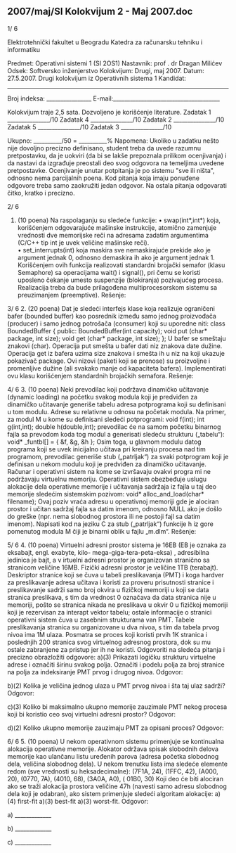 2007/maj/SI Kolokvijum 2 - Maj 2007.doc
--------------------------------------------------------------------------------


1/  6 
 
Elektrotehnički fakultet u Beogradu 
Katedra za računarsku tehniku i informatiku 
 
Predmet: Operativni sistemi 1 (SI  2OS1) 
Nastavnik: prof . dr Dragan Milićev 
Odsek: Softversko inženjerstvo 
Kolokvijum: Drugi, maj 2007. 
Datum: 27.5.2007. 
Drugi kolokvijum iz Operativnih sistema 1 
Kandidat:
 _____________________________________________________________ 
Broj indeksa: ________________  E-mail:______________________________________ 
 
Kolokvijum traje 2,5 sata. Dozvoljeno je korišćenje literature. 
Zadatak 1 _______________/10   Zadatak 4 _______________/10 
Zadatak 2 _______________/10   Zadatak 5 _______________/10 
Zadatak 3 _______________/10    
 
Ukupno: __________/50 = __________% 
Napomena: Ukoliko u zadatku nešto nije dovoljno precizno definisano, student treba da 
uvede razumnu pretpostavku, da je uokviri (da bi se lakše prepoznala prilikom ocenjivanja) i 
da  nastavi da  izgrađuje  preostali  deo  svog  odgovora  na  temeljima  uvedene  pretpostavke. 
Ocenjivanje unutar potpitanja je po sistemu "sve ili ništa", odnosno nema parcijalnih poena. 
Kod pitanja koja imaju ponuđene odgovore treba samo zaokružiti jedan odgovor. Na ostala 
pitanja odgovarati čitko, kratko i precizno. 
 

2/  6 
1. (10 poena) 
Na raspolaganju su sledeće funkcije: 
• 
swap(int*,int*) koja,  korišćenjem  odgovarajuće  mašinske  instrukcije,  atomično 
zamenjuje vrednosti dve memorijske reči na adresama zadatim argumentima (C/C++ 
tip int je uvek veličine mašinske reči).  
• set_interrupts(int) koja  maskira  sve  nemaskirajuće  prekide  ako  je  argument 
jednak 0, odnosno demaskira ih ako je argument jednak 1. 
Korišćenjem  ovih  funkcija realizovati standardni  brojački  semafor (klasu 
Semaphore) sa 
operacijama wait()  i signal(), pri čemu se  koristi uposleno čekanje umesto suspenzije 
(blokiranja) pozivajućeg procesa. Realizacija treba da bude prilagođena multiprocesorskom 
sistemu sa preuzimanjem (preemptive). 
Rešenje: 
 

3/  6 
2. (20 poena) 
Dat je sledeći interfejs klase koja realizuje ograničeni bafer (bounded  buffer) kao posrednik 
između samo jednog proizvođača (producer)  i  samo jednog potrošača (consumer) koji su 
uporedne niti: 
class BoundedBuffer { 
public: 
  BoundedBuffer(int capacity); 
  void put (char* package, int size); 
  void get (char* package, int size); 
}; 
U bafer se smeštaju znakovi (char). Operacija put smešta u bafer dati   niz znakova date 
dužine.  Operacija get iz  bafera  uzima size znakova i  smešta  ih u  niz  na  koji ukazuje 
pokazivač 
package. Ovi nizovi (paketi koji se prenose) su proizvoljne i promenljive dužine 
(ali svakako manje od kapaciteta bafera). 
Implementirati ovu klasu korišćenjem standardnih brojačkih semafora. 
Rešenje: 

4/  6 
3. (10 poena) 
Neki prevodilac koji podržava dinamičko učitavanje (dynamic  loading) na početku svakog 
modula koji je predviđen za dinamičko učitavanje generiše tabelu adresa potprograma koji su 
definisani u tom modulu. Adrese su relativne u odnosu na početak modula. Na primer, za 
modul M u kome su definisani sledeći potprogrami: 
void f(int); 
int g(int,int); 
double h(double,int); 
prevodilac će na samom početku binarnog fajla sa prevodom koda tog modul a generisati 
sledeću strukturu („tabelu“): 
void* _funtbl[] = { &f, &g, &h }; 
Osim toga, u glavnom modulu datog programa koji se uvek inicijalno učitava pri kreiranju 
procesa nad tim programom, prevodilac generiše stub („patrljak“) za svaki potprogram koji je 
definisan u nekom modulu koji je predviđen za dinamičko učitavanje. 
Računar i operativni sistem na kome se izvršavaju ovakvi progra   mi ne podržavaju virtuelnu 
memoriju.  Operativni  sistem  obezbeđuje  uslugu  alokacije  dela  operativne  memorije  i 
učitavanja sadržaja iz fajla u taj deo memorije sledećim sistemskim pozivom: 
void* alloc_and_load(char* filename); 
Ovaj poziv vraća adresu u operativnoj memoriji gde je alociran prostor i učitan sadržaj fajla sa 
datim imenom, odnosno NULL ako je došlo do greške (npr. nema slobodnog prostora ili ne 
postoji fajl sa datim imenom). 
Napisati kod na jeziku C za stub („patrljak“) funkcije 
h iz gore pomenutog modula M čiji je 
binarni oblik u fajlu „m.dlm“. 
Rešenje: 
 
 
 
 
 
 
 
 
 
 
 
 
 
 
 
 
 
 

5/  6 
4. (10 poena) 
Virtuelni adresni prostor sistema je 16EB (EB je   oznaka za eksabajt, engl. exabyte,  kilo-
mega-giga-tera-peta-eksa)  ,  adresibilna  jedinica  je  bajt, a  v  irtuelni  adresni  prostor  je 
organizovan   stranično sa stranicom veličine 16MB. Fizički adresni prostor je veličine 1TB 
(terabajt). Deskriptor stranice koji se čuva u tabeli preslikavanja (PMT) i koga hardver za 
preslikavanje adresa učitava i koristi za proveru prisutnosti stranice i preslikavanje sadrži 
samo broj okvira u fizičkoj memoriji u koji se data stranica preslikava, s tim da vrednost 0 
označava da data stranica nije u memoriji, pošto se stranica nikada ne preslikava u okvir 0 u 
fizičkoj memoriji koji je rezervisan za interapt vektor tabelu; ostale informacije o stranici 
operativni sistem čuva u zasebnim strukturama van PMT. Tabele preslikavanja stranica su 
organizovane u dva nivoa, s tim da tabela prvog nivoa ima 1M ulaza. Posmatra se proces koji 
koristi  prvih   1K stranica i poslednjih 200 stranica svog virtuelnog adresnog prostora, dok su 
mu ostale zabranjene za pristup jer ih ne koristi. Odgovoriti na sledeća pitanja i precizno 
obrazložiti odgovore: 
a)(3) Prikazati logičku strukturu virtuelne adrese i označiti širinu svakog polja. Označiti i 
podelu polja za broj stranice na polja za indeksiranje PMT prvog i drugog nivoa. 
Odgovor: 
 
 
 
 
b)(2)   Kolika je veličina jednog ulaza u PMT prvog nivoa i šta taj ulaz sadrži? 
Odgovor: 
 
 
 
 
c)(3)   Koliko bi maksimalno ukupno  memorije  zauzimale PMT  nekog  procesa  koji bi 
koristio ceo svoj virtuelni adresni prostor? 
Odgovor: 
 
 
 
 
d)(2)    Koliko ukupno memorije zauzimaju PMT za opisani proces? 
Odgovor: 
 
 
 

6/  6 
5. (10 poena) 
U  nekom  operativnom  sistemu  primenjuje  se  kontinualna  alokacija  operativne  memorije. 
Alokator  održava  spisak  slobodnih  delova memorije  kao  ulančanu  listu  uređenih  parova 
(adresa početka slobodnog dela, veličina slobodnog dela). U nekom trenutku lista ima sledeće 
elemente redom (sve vrednosti su heksadecimalne): 
(7F1A, 24), (1FFC, 42), (A000, 20), (0770, 7A), (4010, 68), (3A0A, A0), ( 01B0, 30) 
Koji deo će biti alociran ako se traži alokacija prostora veličine 47h (navesti samo adresu 
slobodnog dela koji je odabran), ako sistem primenjuje sledeći algoritam alokacije: 
a)(4)   first-fit 
a)(3)   best-fit 
a)(3) worst-fit. 
Odgovor: 
 
a) _____________ 
 
b) _____________ 
 
c) _____________ 
 